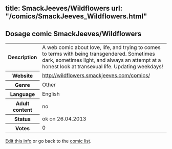 title: SmackJeeves/Wildflowers
url: "/comics/SmackJeeves_Wildflowers.html"
---
Dosage comic SmackJeeves/Wildflowers
-----------------------------------------

<p id="msg"></p>
<script type="text/javascript">
if (window.location.search === '?edit_info_mail=sent_ok') {
  var elem = document.getElementById("msg");
  elem.innerHTML = 'Edited information sucessfully sent.';
  elem.className = 'ok';
}
</script>
<table class="comicinfo">
<tr>
<th>Description</th><td>A web comic about love, life, and trying to comes to terms with being transgendered. Sometimes dark, sometimes light, and always an attempt at a honest look at transexual life. Updating weekdays!</td>
</tr>
<tr>
<th>Website</th><td><a href="http://wildflowers.smackjeeves.com/comics/">http://wildflowers.smackjeeves.com/comics/</a></td>
</tr>
<tr>
<th>Genre</th><td>Other</td>
</tr>
<tr>
<th>Language</th><td>English</td>
</tr>
<tr>
<th>Adult content</th><td>no</td>
</tr>
<tr>
<th>Status</th><td>ok on 26.04.2013</td>
</tr>
<tr>
<th>Votes</th><td>0</td>
</tr>
</table>

[Edit this info](SmackJeeves_Wildflowers_edit.html) or go back to the [comic list](../comic-index.html).
